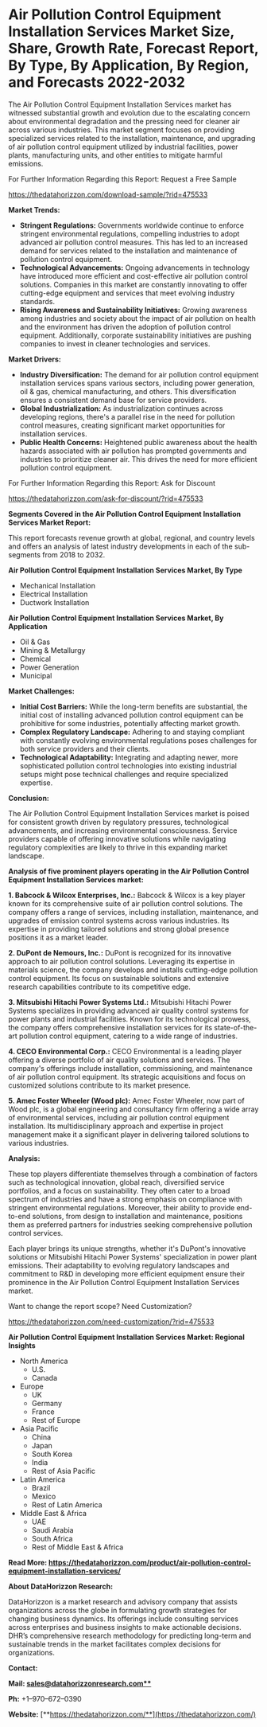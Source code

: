 ﻿# **Air Pollution Control Equipment Installation Services Market Size, Share, Growth Rate, Forecast Report, By Type, By Application, By Region, and Forecasts 2022-2032**
The Air Pollution Control Equipment Installation Services market has witnessed substantial growth and evolution due to the escalating concern about environmental degradation and the pressing need for cleaner air across various industries. This market segment focuses on providing specialized services related to the installation, maintenance, and upgrading of air pollution control equipment utilized by industrial facilities, power plants, manufacturing units, and other entities to mitigate harmful emissions.

For Further Information Regarding this Report: Request a Free Sample

<https://thedatahorizzon.com/download-sample/?rid=475533>

**Market Trends:**

- **Stringent Regulations:** Governments worldwide continue to enforce stringent environmental regulations, compelling industries to adopt advanced air pollution control measures. This has led to an increased demand for services related to the installation and maintenance of pollution control equipment.
- **Technological Advancements:** Ongoing advancements in technology have introduced more efficient and cost-effective air pollution control solutions. Companies in this market are constantly innovating to offer cutting-edge equipment and services that meet evolving industry standards.
- **Rising Awareness and Sustainability Initiatives:** Growing awareness among industries and society about the impact of air pollution on health and the environment has driven the adoption of pollution control equipment. Additionally, corporate sustainability initiatives are pushing companies to invest in cleaner technologies and services.

**Market Drivers:**

- **Industry Diversification:** The demand for air pollution control equipment installation services spans various sectors, including power generation, oil & gas, chemical manufacturing, and others. This diversification ensures a consistent demand base for service providers.
- **Global Industrialization:** As industrialization continues across developing regions, there's a parallel rise in the need for pollution control measures, creating significant market opportunities for installation services.
- **Public Health Concerns:** Heightened public awareness about the health hazards associated with air pollution has prompted governments and industries to prioritize cleaner air. This drives the need for more efficient pollution control equipment.

For Further Information Regarding this Report: Ask for Discount

<https://thedatahorizzon.com/ask-for-discount/?rid=475533>



**Segments Covered in the Air Pollution Control Equipment Installation Services Market Report:**

This report forecasts revenue growth at global, regional, and country levels and offers an analysis of latest industry developments in each of the sub-segments from 2018 to 2032.

**Air Pollution Control Equipment Installation Services Market, By Type**

- Mechanical Installation
- Electrical Installation
- Ductwork Installation

**Air Pollution Control Equipment Installation Services Market, By Application**

- Oil & Gas
- Mining & Metallurgy
- Chemical
- Power Generation
- Municipal

**Market Challenges:**

- **Initial Cost Barriers:** While the long-term benefits are substantial, the initial cost of installing advanced pollution control equipment can be prohibitive for some industries, potentially affecting market growth.
- **Complex Regulatory Landscape:** Adhering to and staying compliant with constantly evolving environmental regulations poses challenges for both service providers and their clients.
- **Technological Adaptability:** Integrating and adapting newer, more sophisticated pollution control technologies into existing industrial setups might pose technical challenges and require specialized expertise.

**Conclusion:**

The Air Pollution Control Equipment Installation Services market is poised for consistent growth driven by regulatory pressures, technological advancements, and increasing environmental consciousness. Service providers capable of offering innovative solutions while navigating regulatory complexities are likely to thrive in this expanding market landscape.

**Analysis of five prominent players operating in the Air Pollution Control Equipment Installation Services market:**

**1. Babcock & Wilcox Enterprises, Inc.:** Babcock & Wilcox is a key player known for its comprehensive suite of air pollution control solutions. The company offers a range of services, including installation, maintenance, and upgrades of emission control systems across various industries. Its expertise in providing tailored solutions and strong global presence positions it as a market leader.

**2. DuPont de Nemours, Inc.:** DuPont is recognized for its innovative approach to air pollution control solutions. Leveraging its expertise in materials science, the company develops and installs cutting-edge pollution control equipment. Its focus on sustainable solutions and extensive research capabilities contribute to its competitive edge.

**3. Mitsubishi Hitachi Power Systems Ltd.:** Mitsubishi Hitachi Power Systems specializes in providing advanced air quality control systems for power plants and industrial facilities. Known for its technological prowess, the company offers comprehensive installation services for its state-of-the-art pollution control equipment, catering to a wide range of industries.

**4. CECO Environmental Corp.:** CECO Environmental is a leading player offering a diverse portfolio of air quality solutions and services. The company's offerings include installation, commissioning, and maintenance of air pollution control equipment. Its strategic acquisitions and focus on customized solutions contribute to its market presence.

**5. Amec Foster Wheeler (Wood plc):** Amec Foster Wheeler, now part of Wood plc, is a global engineering and consultancy firm offering a wide array of environmental services, including air pollution control equipment installation. Its multidisciplinary approach and expertise in project management make it a significant player in delivering tailored solutions to various industries.

**Analysis:**

These top players differentiate themselves through a combination of factors such as technological innovation, global reach, diversified service portfolios, and a focus on sustainability. They often cater to a broad spectrum of industries and have a strong emphasis on compliance with stringent environmental regulations. Moreover, their ability to provide end-to-end solutions, from design to installation and maintenance, positions them as preferred partners for industries seeking comprehensive pollution control services.

Each player brings its unique strengths, whether it's DuPont's innovative solutions or Mitsubishi Hitachi Power Systems' specialization in power plant emissions. Their adaptability to evolving regulatory landscapes and commitment to R&D in developing more efficient equipment ensure their prominence in the Air Pollution Control Equipment Installation Services market.

Want to change the report scope? Need Customization?

<https://thedatahorizzon.com/need-customization/?rid=475533>

**Air Pollution Control Equipment Installation Services Market: Regional Insights**

- North America
  - U.S.
  - Canada
- Europe
  - UK
  - Germany
  - France
  - Rest of Europe
- Asia Pacific
  - China
  - Japan
  - South Korea
  - India
  - Rest of Asia Pacific
- Latin America
  - Brazil
  - Mexico
  - Rest of Latin America
- Middle East & Africa
  - UAE
  - Saudi Arabia
  - South Africa
  - Rest of Middle East & Africa

**Read More: https://thedatahorizzon.com/product/air-pollution-control-equipment-installation-services/**

**About DataHorizzon Research:**

DataHorizzon is a market research and advisory company that assists organizations across the globe in formulating growth strategies for changing business dynamics. Its offerings include consulting services across enterprises and business insights to make actionable decisions. DHR’s comprehensive research methodology for predicting long-term and sustainable trends in the market facilitates complex decisions for organizations.

**Contact:**

**Mail: [sales@datahorizzonresearch.com**](mailto:sales@datahorizzonresearch.com)**

**Ph:** +1–970–672–0390

**Website:** [**https://thedatahorizzon.com/**](https://thedatahorizzon.com/)


